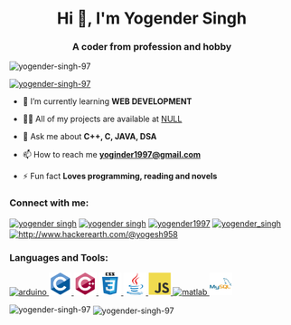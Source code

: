 <h1 align="center">Hi 👋, I'm Yogender Singh</h1>
<h3 align="center">A coder from profession and hobby</h3>

<p align="left"> <img src="https://komarev.com/ghpvc/?username=yogender-singh-97&label=Profile%20views&color=0e75b6&style=flat" alt="yogender-singh-97" /> </p>

<p align="left"> <a href="https://github.com/ryo-ma/github-profile-trophy"><img src="https://github-profile-trophy.vercel.app/?username=yogender-singh-97" alt="yogender-singh-97" /></a> </p>

- 🌱 I’m currently learning **WEB DEVELOPMENT**

- 👨‍💻 All of my projects are available at [NULL](NULL)

- 💬 Ask me about **C++, C, JAVA, DSA**

- 📫 How to reach me **yoginder1997@gmail.com**

- ⚡ Fun fact **Loves programming, reading and novels**

<h3 align="left">Connect with me:</h3>
<p align="left">
<a href="https://linkedin.com/in/yogender singh" target="blank"><img align="center" src="https://raw.githubusercontent.com/rahuldkjain/github-profile-readme-generator/master/src/images/icons/Social/linked-in-alt.svg" alt="yogender singh" height="30" width="40" /></a>
<a href="https://stackoverflow.com/users/yogender singh" target="blank"><img align="center" src="https://raw.githubusercontent.com/rahuldkjain/github-profile-readme-generator/master/src/images/icons/Social/stack-overflow.svg" alt="yogender singh" height="30" width="40" /></a>
<a href="https://www.hackerrank.com/yogender1997" target="blank"><img align="center" src="https://raw.githubusercontent.com/rahuldkjain/github-profile-readme-generator/master/src/images/icons/Social/hackerrank.svg" alt="yogender1997" height="30" width="40" /></a>
<a href="https://www.leetcode.com/yogender_singh" target="blank"><img align="center" src="https://raw.githubusercontent.com/rahuldkjain/github-profile-readme-generator/master/src/images/icons/Social/leet-code.svg" alt="yogender_singh" height="30" width="40" /></a>
<a href="https://www.hackerearth.com/http://www.hackerearth.com/@yogesh958" target="blank"><img align="center" src="https://raw.githubusercontent.com/rahuldkjain/github-profile-readme-generator/master/src/images/icons/Social/hackerearth.svg" alt="http://www.hackerearth.com/@yogesh958" height="30" width="40" /></a>
</p>

<h3 align="left">Languages and Tools:</h3>
<p align="left"> <a href="https://www.arduino.cc/" target="_blank"> <img src="https://cdn.worldvectorlogo.com/logos/arduino-1.svg" alt="arduino" width="40" height="40"/> </a> <a href="https://www.cprogramming.com/" target="_blank"> <img src="https://raw.githubusercontent.com/devicons/devicon/master/icons/c/c-original.svg" alt="c" width="40" height="40"/> </a> <a href="https://www.w3schools.com/cpp/" target="_blank"> <img src="https://raw.githubusercontent.com/devicons/devicon/master/icons/cplusplus/cplusplus-original.svg" alt="cplusplus" width="40" height="40"/> </a> <a href="https://www.w3schools.com/css/" target="_blank"> <img src="https://raw.githubusercontent.com/devicons/devicon/master/icons/css3/css3-original-wordmark.svg" alt="css3" width="40" height="40"/> </a> <a href="https://www.java.com" target="_blank"> <img src="https://raw.githubusercontent.com/devicons/devicon/master/icons/java/java-original.svg" alt="java" width="40" height="40"/> </a> <a href="https://developer.mozilla.org/en-US/docs/Web/JavaScript" target="_blank"> <img src="https://raw.githubusercontent.com/devicons/devicon/master/icons/javascript/javascript-original.svg" alt="javascript" width="40" height="40"/> </a> <a href="https://www.mathworks.com/" target="_blank"> <img src="https://upload.wikimedia.org/wikipedia/commons/2/21/Matlab_Logo.png" alt="matlab" width="40" height="40"/> </a> <a href="https://www.mysql.com/" target="_blank"> <img src="https://raw.githubusercontent.com/devicons/devicon/master/icons/mysql/mysql-original-wordmark.svg" alt="mysql" width="40" height="40"/> </a> </p>

<p><img align="left" src="https://github-readme-stats.vercel.app/api/top-langs?username=yogender-singh-97&show_icons=true&locale=en&layout=compact" alt="yogender-singh-97" /></p>

<p>&nbsp;<img align="center" src="https://github-readme-stats.vercel.app/api?username=yogender-singh-97&show_icons=true&locale=en" alt="yogender-singh-97" /></p>

